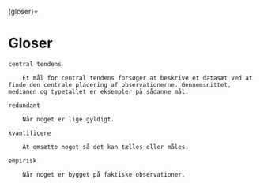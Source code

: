 (gloser)=
# Gloser

```{glossary}
central tendens
    
    Et mål for central tendens forsøger at beskrive et datasæt ved at finde den centrale placering af observationerne. Gennemsnittet, medianen og typetallet er eksempler på sådanne mål.
```

```{glossary}
redundant

    Når noget er lige gyldigt.
```

```{glossary}
kvantificere

    At omsætte noget så det kan tælles eller måles.
```

```{glossary}
empirisk

    Når noget er bygget på faktiske observationer.
```